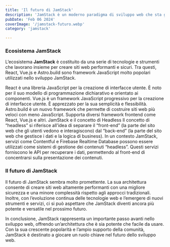 ```yaml
---
title: 'Il futuro di JamStack'
description: 'JamStack è un moderno paradigma di sviluppo web che sta guadagnando popolarità per la sua efficienza, sicurezza e velocità. L’acronimo “JAM” sta per JavaScript, API e Markup, che sono i tre pilastri fondamentali di questa architettura.'
pubDate: 'Feb 06 2024'
coverImage: '/jamstack-futuro.webp'
category: 'jamstack'

---
```



### Ecosistema JamStack
L’ecosistema **JamStack** è costituito da una serie di tecnologie e strumenti che lavorano insieme per creare siti web performanti e sicuri. Tra questi, React, Vue.js e Astro.build sono framework JavaScript molto popolari utilizzati nello sviluppo JamStack.

React è una libreria JavaScript per la creazione di interfacce utente. È noto per il suo modello di programmazione dichiarativo e orientato ai componenti.
Vue.js è un framework JavaScript progressivo per la creazione di interfacce utente. È apprezzato per la sua semplicità e flessibilità.
Astro.build è un nuovo framework che permette di costruire siti web più veloci con meno JavaScript. Supporta diversi framework frontend come React, Vue.js e altri.
JamStack e il concetto di Headless
Il concetto di “headless” si riferisce all’idea di separare il “front-end” (la parte del sito web che gli utenti vedono e interagiscono) dal “back-end” (la parte del sito web che gestisce i dati e la logica di business). In un contesto JamStack, servizi come Contentful e Firebase Realtime Database possono essere utilizzati come sistemi di gestione dei contenuti “headless”. Questi servizi forniscono le API per recuperare i dati, permettendo al front-end di concentrarsi sulla presentazione dei contenuti.

### Il futuro di JamStack
Il futuro di JamStack sembra molto promettente. La sua architettura consente di creare siti web altamente performanti con una migliore sicurezza e una minore complessità rispetto agli approcci tradizionali. Inoltre, con l’evoluzione continua delle tecnologie web e l’emergere di nuovi strumenti e servizi, ci si può aspettare che JamStack diventi ancora più potente e versatile nel prossimo futuro.

In conclusione, JamStack rappresenta un importante passo avanti nello sviluppo web, offrendo un’architettura che è sia potente che facile da usare. Con la sua crescente popolarità e l’ampio supporto della comunità, JamStack è destinato a giocare un ruolo chiave nel futuro dello sviluppo web.

